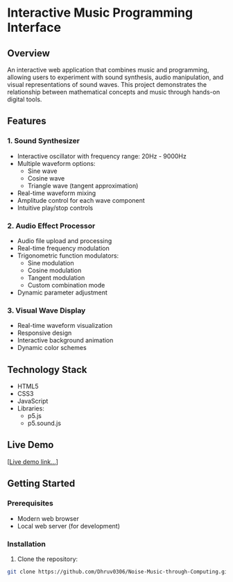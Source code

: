 # Interactive Music Programming Interface

## Overview
An interactive web application that combines music and programming, allowing users to experiment with sound synthesis, audio manipulation, and visual representations of sound waves. This project demonstrates the relationship between mathematical concepts and music through hands-on digital tools.

## Features

### 1. Sound Synthesizer
- Interactive oscillator with frequency range: 20Hz - 9000Hz
- Multiple waveform options:
  - Sine wave
  - Cosine wave
  - Triangle wave (tangent approximation)
- Real-time waveform mixing
- Amplitude control for each wave component
- Intuitive play/stop controls

### 2. Audio Effect Processor
- Audio file upload and processing
- Real-time frequency modulation
- Trigonometric function modulators:
  - Sine modulation
  - Cosine modulation
  - Tangent modulation
  - Custom combination mode
- Dynamic parameter adjustment

### 3. Visual Wave Display
- Real-time waveform visualization
- Responsive design
- Interactive background animation
- Dynamic color schemes

## Technology Stack
- HTML5
- CSS3
- JavaScript
- Libraries:
  - p5.js
  - p5.sound.js

## Live Demo
[[Live demo link...](https://dhruv0306.github.io/Noise-Music-through-Computing/)]

## Getting Started

### Prerequisites
- Modern web browser
- Local web server (for development)

### Installation

1. Clone the repository:
```bash
git clone https://github.com/Dhruv0306/Noise-Music-through-Computing.git

